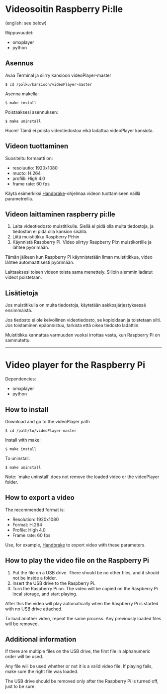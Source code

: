 # Videosoitin Raspberry Pi:lle
(english: see below)


Riippuvuudet:
* omxplayer
* python


## Asennus


Avaa Terminal ja siirry kansioon videoPlayer-master

	$ cd /polku/kansioon/videoPlayer-master

Asenna makella:

	$ make install

Poistaaksesi asennuksen:

	$ make uninstall

Huom! Tämä ei poista videotiedostoa eikä ladattua videoPlayer kansiota.


## Videon tuottaminen


Suositeltu formaatti on:

* resoluutio: 	1920x1080
* muoto: 	H.264
* profiili: 	High 4.0
* frame rate: 	60 fps

Käytä esimerkiksi [Handbrake](https://handbrake.fr/)-ohjelmaa videon tuottamiseen näillä parametreilla.


## Videon laittaminen raspberry pi:lle

1. Laita videotiedosto muistitikulle. Siellä ei pidä olla muita tiedostoja, ja tiedoston ei pidä olla kansion sisällä.
2. Liitä muistitikku Raspberry Pi:hin
3. Käynnistä Raspberry Pi.
Video siirtyy Raspberry Pi:n muistikortille ja lähtee pyörimään.

Tämän jälkeen kun Raspberry Pi käynnistetään ilman muistitikkua, video lähtee automaattisesti pyörimään.

Laittaaksesi toisen videon toista sama menettely. Silloin aiemmin ladatut videot poistetaan.


## Lisätietoja

Jos muistitikulla on muita tiedostoja, käytetään aakkosjärjestyksessä ensimmäistä.

Jos tiedosto ei ole kelvollinen videotiedosto, se kopioidaan ja toistetaan silti. Jos toistaminen epäonnistuu, tarkista että oikea tiedosto ladattiin.

Muistitikku kannattaa varmuuden vuoksi irrottaa vasta, kun Raspberry Pi on sammutettu.


*****************************************************************************************************


# Video player for the Raspberry Pi


Dependencies:
* omxplayer
* python


## How to install


Download and go to the videoPlayer path
	
	$ cd /path/to/videoPlayer-master
	
Install with make:

	$ make install

To uninstall:

	$ make uninstall

Note: 'make uninstall' does not remove the loaded video or the videoPlayer folder.


## How to export a video


The recommended format is:
* Resolution:	1920x1080
* Format:	H.264
* Profile:	High 4.0
* Frame rate:	60 fps

Use, for example, [Handbrake](https://handbrake.fr/) to export video with these parameters.


## How to play the video file on the Raspberry Pi

1. Put the file on a USB drive. There should be no other files, and it should not be inside a folder.
2. Insert the USB drive to the Raspberry Pi.
3. Turn the Raspberry Pi on. The video will be copied on the Raspberry Pi local storage, and start playing.

After this the video will play automatically when the Raspberry Pi is started with no USB drive attached.

To load another video, repeat the same process. Any previously loaded files will be removed.


## Additional information

If there are multiple files on the USB drive, the first file in alphanumeric order will be used.

Any file will be used whether or not it is a valid video file. If playing fails, make sure the right file was loaded.

The USB drive should be removed only after the Raspberry Pi is turned off, just to be sure.
